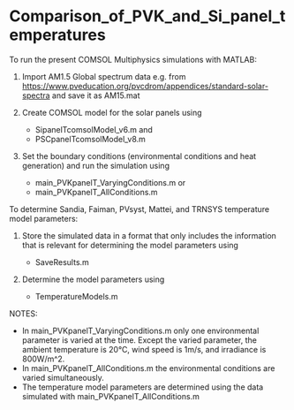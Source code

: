 # Comparison_of_PVK_and_Si_panel_temperatures

To run the present COMSOL Multiphysics simulations with MATLAB:

1. Import AM1.5 Global spectrum data e.g. from https://www.pveducation.org/pvcdrom/appendices/standard-solar-spectra and save it as AM15.mat

2. Create COMSOL model for the solar panels using 
	- SipanelTcomsolModel_v6.m and
	- PSCpanelTcomsolModel_v8.m

3. Set the boundary conditions (environmental conditions and heat generation) and run the simulation using 
	- main_PVKpanelT_VaryingConditions.m or
	- main_PVKpanelT_AllConditions.m


To determine Sandia, Faiman, PVsyst, Mattei, and TRNSYS temperature model parameters:

1. Store the simulated data in a format that only includes the information that is relevant for determining the model parameters using 
	- SaveResults.m

2. Determine the model parameters using
	- TemperatureModels.m


NOTES: 

- In main_PVKpanelT_VaryingConditions.m only one environmental parameter is varied at the time. Except the varied parameter, the ambient temperature is 20°C, wind speed is 1m/s, and irradiance is 800W/m^2. 
- In main_PVKpanelT_AllConditions.m the environmental conditions are varied simultaneously. 
- The temperature model parameters are determined using the data simulated with main_PVKpanelT_AllConditions.m
